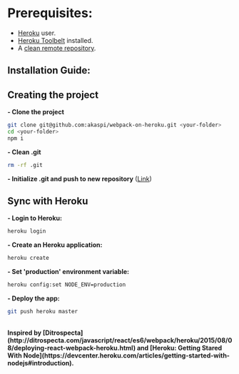 # Prerequisites:
- [Heroku](https://www.heroku.com/) user.
- [Heroku Toolbelt](https://devcenter.heroku.com/articles/getting-started-with-nodejs#set-up) installed.
- A [clean remote repository](https://github.com/new).

## Installation Guide:

## Creating the project
<b>- Clone the project</b>
```bash
git clone git@github.com:akaspi/webpack-on-heroku.git <your-folder>
cd <your-folder>
npm i
```
<b>- Clean .git</b>
```bash
rm -rf .git
```
<b>- Initialize .git and push to new repository</b> ([Link](https://help.github.com/articles/adding-an-existing-project-to-github-using-the-command-line/))

## Sync with Heroku
<b>- Login to Heroku:</b>
```bash
heroku login
```
<b>- Create an Heroku application:</b>
```bash
heroku create
```
<b>- Set 'production' environment variable:</b>
```bash
heroku config:set NODE_ENV=production
```
<b>- Deploy the app:</b>
```bash
git push heroku master
```
<br>
<b>Inspired by [Ditrospecta](http://ditrospecta.com/javascript/react/es6/webpack/heroku/2015/08/08/deploying-react-webpack-heroku.html) and [Heroku: Getting Stared With Node](https://devcenter.heroku.com/articles/getting-started-with-nodejs#introduction).</b>
